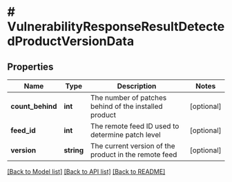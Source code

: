 # # VulnerabilityResponseResultDetectedProductVersionData

## Properties

Name | Type | Description | Notes
------------ | ------------- | ------------- | -------------
**count_behind** | **int** | The number of patches behind of the installed product | [optional] 
**feed_id** | **int** | The remote feed ID used to determine patch level | [optional] 
**version** | **string** | The current version of the product in the remote feed | [optional] 

[[Back to Model list]](../../README.md#documentation-for-models) [[Back to API list]](../../README.md#documentation-for-api-endpoints) [[Back to README]](../../README.md)


